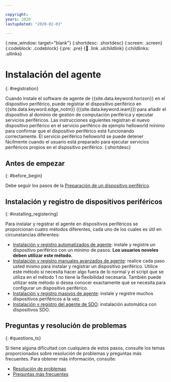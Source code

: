 ```yaml
---

copyright:
years: 2020
lastupdated: "2020-02-03"

---
```


{:new_window: target="blank"}
{:shortdesc: .shortdesc}
{:screen: .screen}
{:codeblock: .codeblock}
{:pre: .pre}
{:child: .link .ulchildlink}
{:childlinks: .ullinks}

# Instalación del agente
{: #registration}

Cuando instale el software de agente de {{site.data.keyword.horizon}} en el dispositivo periférico, puede registrar el dispositivo periférico en {{site.data.keyword.edge_notm}} ({{site.data.keyword.ieam}}) para añadir el dispositivo al dominio de gestión de computación periférica y ejecutar servicios periféricos. Las instrucciones siguientes registran el nuevo dispositivo periférico en el servicio periférico de ejemplo helloworld mínimo para confirmar que el dispositivo periférico está funcionando correctamente. El servicio periférico helloworld se puede detener fácilmente cuando el usuario está preparado para ejecutar servicios periféricos propios en el dispositivo periférico.
{:shortdesc}

## Antes de empezar
{: #before_begin}

Debe seguir los pasos de la [Preparación de un dispositivo periférico](adding_devices.md).

## Instalación y registro de dispositivos periféricos
{: #installing_registering}

Para instalar y registrar el agente en dispositivos periféricos se proporcionan cuatro métodos diferentes, cada uno de los cuales es útil en circunstancias diferentes:

* [Instalación y registro automatizados de agente](automated_install.md): instale y registre un dispositivo periférico con un mínimo de pasos. **Los usuarios noveles deben utilizar este método.**
* [Instalación y registro manuales avanzados de agente](advanced_man_install.md): realice cada paso usted mismo para instalar y registrar un dispositivo periférico. Utilice este método si necesita hacer algo fuera de lo normal y el script que se utiliza en el método 1 no tiene la flexibilidad necesaria. También puede utilizar este método si desea conocer exactamente qué se necesita para configurar un dispositivo periférico.
* [Instalación y registro masivos de agente](many_install.md#batch-install): instale y registre muchos dispositivos periféricos a la vez.
* [Instalación y registro del agente de SDO](sdo.md): instalación automática con dispositivos SDO.

## Preguntas y resolución de problemas
{: #questions_ts}

Si tiene alguna dificultad con cualquiera de estos pasos, consulte los temas proporcionados sobre resolución de problemas y preguntas más frecuentes. Para obtener más información, consulte:
  * [Resolución de problemas](../troubleshoot/troubleshooting.md)
  * [Preguntas más frecuentes](../getting_started/faq.md)
